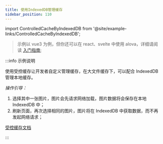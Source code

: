 ```yaml
---
title: 使用IndexedDB管理缓存
sidebar_position: 110
---
```


import ControlledCacheByIndexedDB from '@site/example-links/ControlledCacheByIndexedDB';

> 示例以 vue3 为例，但你还可以在 react、svelte 中使用 alova，详细请阅读 [入门指南](/tutorial/getting-started/overview);

<ControlledCacheByIndexedDB></ControlledCacheByIndexedDB>

:::info 示例说明

使用受控缓存让开发者自定义管理缓存，在大文件缓存下，可以配合 IndexedDB 管理本地缓存。

_操作引导：_

1. 选择其中一张图片，图片会先请求网络加载，图片数据将会保存在本地 IndexedDB 中；
2. 刷新页面，再次选择相同的图片，图片将在 IndexedDB 中获取数据，而不再发起网络请求；

[受控缓存文档](/tutorial/cache/controlled-cache)

:::
